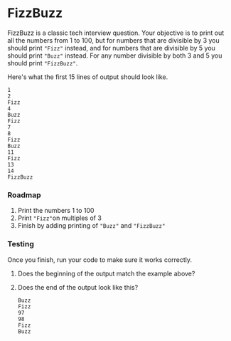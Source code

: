 # FizzBuzz

FizzBuzz is a classic tech interview question. Your objective is to
print out all the numbers from 1 to 100, but for numbers that are
divisible by 3 you should print `"Fizz"` instead, and for numbers that
are divisible by 5 you should print `"Buzz"` instead. For any number
divisible by both 3 and 5 you should print `"FizzBuzz"`.

Here's what the first 15 lines of output should look like.

```
1
2
Fizz
4
Buzz
Fizz
7
8
Fizz
Buzz
11
Fizz
13
14
FizzBuzz
```

### Roadmap

1. Print the numbers 1 to 100
2. Print `"Fizz"`on multiples of 3
3. Finish by adding printing of `"Buzz"` and `"FizzBuzz"`

### Testing

Once you finish, run your code to make sure it works correctly.

1. Does the beginning of the output match the example above?
2. Does the end of the output look like this?

   ```
   Buzz
   Fizz
   97
   98
   Fizz
   Buzz
   ```

